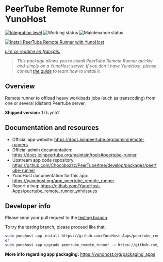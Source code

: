 <!--
N.B.: This README was automatically generated by https://github.com/YunoHost/apps/tree/master/tools/README-generator
It shall NOT be edited by hand.
-->

# PeerTube Remote Runner for YunoHost

[![Integration level](https://dash.yunohost.org/integration/peertube_remote_runner.svg)](https://dash.yunohost.org/appci/app/peertube_remote_runner) ![Working status](https://ci-apps.yunohost.org/ci/badges/peertube_remote_runner.status.svg) ![Maintenance status](https://ci-apps.yunohost.org/ci/badges/peertube_remote_runner.maintain.svg)

[![Install PeerTube Remote Runner with YunoHost](https://install-app.yunohost.org/install-with-yunohost.svg)](https://install-app.yunohost.org/?app=peertube_remote_runner)

*[Lire ce readme en français.](./README_fr.md)*

> *This package allows you to install PeerTube Remote Runner quickly and simply on a YunoHost server.
If you don't have YunoHost, please consult [the guide](https://yunohost.org/#/install) to learn how to install it.*

## Overview

Remote runner to offload heavy workloads jobs (such as transcoding) from one or several (distant) Peertube server.


**Shipped version:** 1.0~ynh2
## Documentation and resources

* Official app website: <https://docs.joinpeertube.org/admin/remote-runners>
* Official admin documentation: <https://docs.joinpeertube.org/maintain/tools#peertube-runner>
* Upstream app code repository: <https://github.com/Chocobozzz/PeerTube/tree/develop/packages/peertube-runner>
* YunoHost documentation for this app: <https://yunohost.org/app_peertube_remote_runner>
* Report a bug: <https://github.com/YunoHost-Apps/peertube_remote_runner_ynh/issues>

## Developer info

Please send your pull request to the [testing branch](https://github.com/YunoHost-Apps/peertube_remote_runner_ynh/tree/testing).

To try the testing branch, please proceed like that.

``` bash
sudo yunohost app install https://github.com/YunoHost-Apps/peertube_remote_runner_ynh/tree/testing --debug
or
sudo yunohost app upgrade peertube_remote_runner -u https://github.com/YunoHost-Apps/peertube_remote_runner_ynh/tree/testing --debug
```

**More info regarding app packaging:** <https://yunohost.org/packaging_apps>
